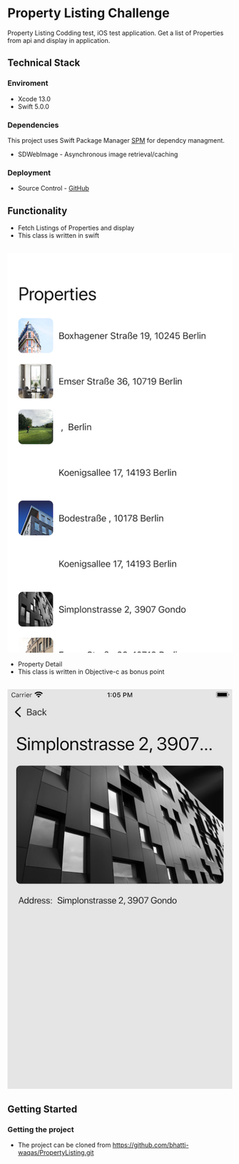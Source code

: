 # Property Listing Challenge

Property Listing Codding test,  iOS test application. Get a list of Properties from api and display in application.

## Technical Stack

### Enviroment
- Xcode 13.0
- Swift 5.0.0

### Dependencies
This project uses Swift Package Manager [SPM](https://swift.org/package-manager/) for dependcy managment.

- SDWebImage - Asynchronous image retrieval/caching

### Deployment
- Source Control - [GitHub](https://github.com/)

## Functionality
- Fetch Listings of Properties and display
- This class is written in swift
<br>
<img src = "README Files/listing.png" width = 600>

- Property Detail
- This class is written in Objective-c as bonus point
<br>
<img src = "README Files/details.png" width = 600>

## Getting Started
### Getting the project

- The project can be cloned from https://github.com/bhatti-waqas/PropertyListing.git
